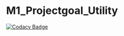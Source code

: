 # M1_Projectgoal_Utility

[![Codacy Badge](https://api.codacy.com/project/badge/Grade/5773c5ed14de4e57a1fa27c387281985)](https://app.codacy.com/gh/japalavamshikrishna/M1_Projectgoal_Utility?utm_source=github.com&utm_medium=referral&utm_content=japalavamshikrishna/M1_Projectgoal_Utility&utm_campaign=Badge_Grade_Settings)